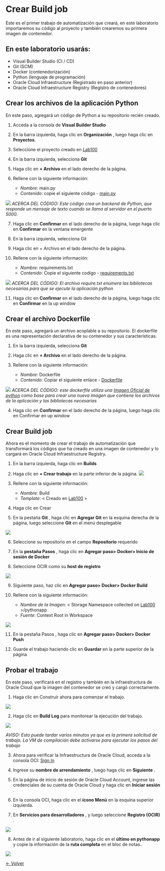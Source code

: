 # Crear Build job

Este es el primer trabajo de automatización que creará, en este laboratorio importaremos su código al proyecto y también crearemos su primera imagen de contenedor.

## En este laboratorio usarás:
* Visual Builder Studio (CI / CD)
* Git (SCM)
* Docker (contenedorización)
* Python (lenguaje de programación)
* Oracle Cloud Infraestructure (Registrado en paso anterior)
* Oracle Cloud Infraestructure Registry (Registro de contenedores)

## Crear los archivos de la aplicación Python
En este paso, agregará un código de Python a su repositorio recién creado.

1. Acceda a la consola de **Visual Builder Studio**

2. En la barra izquierda, haga clic en **Organización** , luego haga clic en **Proyectos**.

3. Seleccione el proyecto creado en [Lab100](../Lab100/Lab100.md)

4. En la barra izquierda, selecciona **Git**

5. Haga clic en **+ Archivo** en el lado derecho de la página.

6. Rellene con la siguiente información:
    - *Nombre*: main.py
    - *Contenido*: copie el siguiente código - [main.py](./src/main.py)

![](./img/Build01.PNG)
_ACERCA DEL CÓDIGO: Este código crea un backend de Python, que responde un mensaje de texto cuando se llama al servidor en el puerto 5000._

7. Haga clic en **Confirmar** en el lado derecho de la página, luego haga clic en **Confirmar** en la ventana emergente

8. En la barra izquierda, selecciona Git

9. Haga clic en + Archivo en el lado derecho de la página.

10. Rellene con la siguiente información:
    - *Nombre*: requirements.txt
    - *Contenido*: Copie el siguiente codigo - [requirements.txt](./src/requirements.txt)

![](./img/Build02.PNG)
_ACERCA DEL CÓDIGO: El archivo require.txt enumera las bibliotecas necesarias para que se ejecute la aplicación python_

11. Haga clic en **Confirmar** en el lado derecho de la página, luego haga clic en **Confirmar** en la up window

## Crear el archivo Dockerfile
En este paso, agregará un archivo acoplable a su repositorio. El dockerfile es una representación declarativa de su contenedor y sus características.

1. En la barra izquierda, selecciona **Git**

2. Haga clic en **+ Archivo** en el lado derecho de la página.

3. Rellene con la siguiente información:
    - *Nombre*: Dockerfile 
    - *Contenido*: Copiar el siguiente enlace - [Dockerfile](./src/Dockerfile)

![](./img/Build03.PNG)
_ACERCA DEL CÓDIGO: este dockerfile utiliza una [Imagen Oficial de python](https://hub.docker.com/_/python) como base para crear una nueva imagen que contiene los archivos de la aplicación y las bibliotecas necesarias_

4. Haga clic en **Confirmar** en el lado derecho de la página, luego haga clic en Confirmar en up window

## Crear Build job
Ahora es el momento de crear el trabajo de automatización que transformará los códigos que ha creado en una imagen de contenedor y lo cargará en Oracle Cloud Infraestructure Registry.

1. En la barra izquierda, haga clic en **Builds**

2. Haga clic en **+ Crear trabajo** en la parte inferior de la página.
![](./img/Build04.PNG)

3. Rellene con la siguiente información:
    - *Nombre*: Build
    - *Template*: < Creado en  [Lab100](../Lab100/Lab100.md) >

4. Haga clic en Crear

5. En la pestaña **Git** , haga clic en **Agregar Git** en la esquina derecha de la página, luego seleccione **Git** en el menú desplegable

![](./img/Build05.PNG)

6. Seleccione su repositorio en el campo **Repositorio** requerido

7. En la **pestaña Pasos** , haga clic en **Agregar paso> Docker> Inicio de sesión de Docker**

8. Seleccione OCIR como su **host de registro**

![](./img/Build06.PNG)

9. Siguiente paso, haz clic en **Agregar paso> Docker> Docker Build**

10. Rellene con la siguiente información:
    - *Nombre de la Imagen*: < Storage Namespace collected on [Lab100](../Lab100/Lab100.md) >/pythonapp
    - *Fuente*: Context Root in Workspace

![](./img/Build07.PNG)

11. En la pestaña Pasos , haga clic en **Agregar paso> Docker> Docker Push**

12. Guarde el trabajo haciendo clic en **Guardar** en la parte superior de la página


## Probar el trabajo
En este paso, verificará en el registro y también en la infraestructura de Oracle Cloud que la imagen del contenedor se creó y cargó correctamente.

1. Haga clic en Construir ahora para comenzar el trabajo.

![](./img/Build08.PNG)

2. Haga clic en **Build Log** para monitorear la ejecución del trabajo.

![](./img/Build09.PNG)

_AVISO: Esto puede tardar varios minutos ya que es la primera solicitud de trabajo. La VM de compilación debe activarse para ejecutar los pasos del trabajo_

3. Ahora para verificar la Infraestructura de Oracle Cloud, acceda a la consola OCI:
[Sign In](https://console.us-ashburn-1.oraclecloud.com/)

4. Ingrese su **nombre de arrendamiento** , luego haga clic en **Siguiente** .

5. En la página de inicio de sesión de Oracle Cloud Account, ingrese las credenciales de su cuenta de Oracle Cloud y haga clic en **Iniciar sesión** .

6. En la consola OCI, haga clic en el **ícono Menú** en la esquina superior izquierda.

7. En **Servicios para desarrolladores** , y luego seleccione **Registro (OCIR)** .

![](./img/Build10.PNG)

8. Antes de ir al siguiente laboratorio, haga clic en el **último en pythonapp** y copie la información de la **ruta completa** en el bloc de notas..

![](./img/Build11.PNG)

[<- Volver](../README.md)

